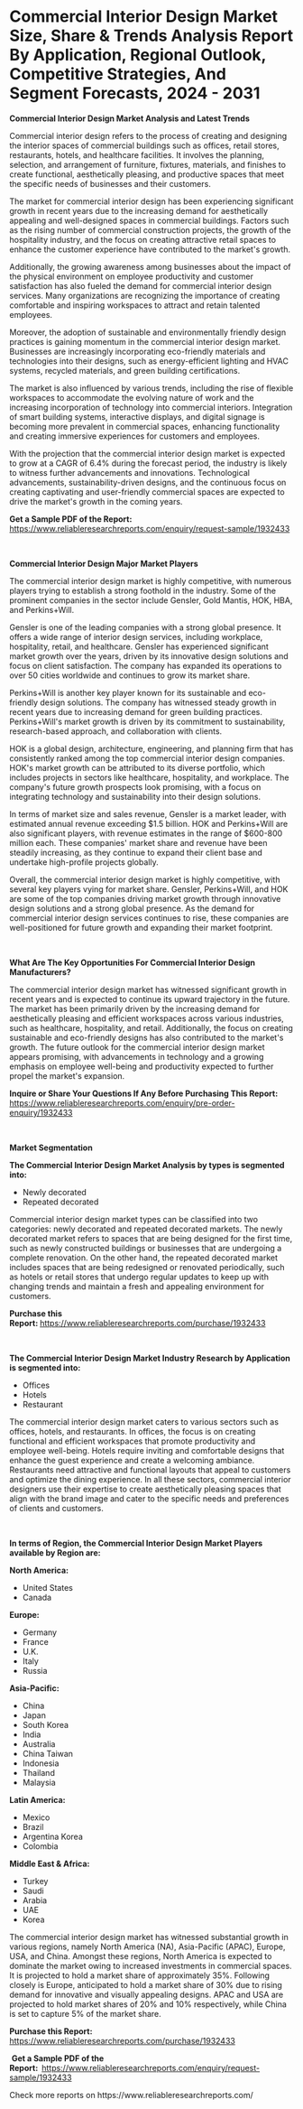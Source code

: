<p><h1>Commercial Interior Design Market Size, Share & Trends Analysis Report By Application, Regional Outlook, Competitive Strategies, And Segment Forecasts, 2024 - 2031</h1></p><p><strong>Commercial Interior Design Market Analysis and Latest Trends</strong></p>
<p><p>Commercial interior design refers to the process of creating and designing the interior spaces of commercial buildings such as offices, retail stores, restaurants, hotels, and healthcare facilities. It involves the planning, selection, and arrangement of furniture, fixtures, materials, and finishes to create functional, aesthetically pleasing, and productive spaces that meet the specific needs of businesses and their customers.</p><p>The market for commercial interior design has been experiencing significant growth in recent years due to the increasing demand for aesthetically appealing and well-designed spaces in commercial buildings. Factors such as the rising number of commercial construction projects, the growth of the hospitality industry, and the focus on creating attractive retail spaces to enhance the customer experience have contributed to the market's growth.</p><p>Additionally, the growing awareness among businesses about the impact of the physical environment on employee productivity and customer satisfaction has also fueled the demand for commercial interior design services. Many organizations are recognizing the importance of creating comfortable and inspiring workspaces to attract and retain talented employees.</p><p>Moreover, the adoption of sustainable and environmentally friendly design practices is gaining momentum in the commercial interior design market. Businesses are increasingly incorporating eco-friendly materials and technologies into their designs, such as energy-efficient lighting and HVAC systems, recycled materials, and green building certifications.</p><p>The market is also influenced by various trends, including the rise of flexible workspaces to accommodate the evolving nature of work and the increasing incorporation of technology into commercial interiors. Integration of smart building systems, interactive displays, and digital signage is becoming more prevalent in commercial spaces, enhancing functionality and creating immersive experiences for customers and employees.</p><p>With the projection that the commercial interior design market is expected to grow at a CAGR of 6.4% during the forecast period, the industry is likely to witness further advancements and innovations. Technological advancements, sustainability-driven designs, and the continuous focus on creating captivating and user-friendly commercial spaces are expected to drive the market's growth in the coming years.</p></p>
<p><strong>Get a Sample PDF of the Report:&nbsp;</strong> <a href="https://www.reliableresearchreports.com/enquiry/request-sample/1932433">https://www.reliableresearchreports.com/enquiry/request-sample/1932433</a></p>
<p>&nbsp;</p>
<p><strong>Commercial Interior Design Major Market Players</strong></p>
<p><p>The commercial interior design market is highly competitive, with numerous players trying to establish a strong foothold in the industry. Some of the prominent companies in the sector include Gensler, Gold Mantis, HOK, HBA, and Perkins+Will.</p><p>Gensler is one of the leading companies with a strong global presence. It offers a wide range of interior design services, including workplace, hospitality, retail, and healthcare. Gensler has experienced significant market growth over the years, driven by its innovative design solutions and focus on client satisfaction. The company has expanded its operations to over 50 cities worldwide and continues to grow its market share.</p><p>Perkins+Will is another key player known for its sustainable and eco-friendly design solutions. The company has witnessed steady growth in recent years due to increasing demand for green building practices. Perkins+Will's market growth is driven by its commitment to sustainability, research-based approach, and collaboration with clients.</p><p>HOK is a global design, architecture, engineering, and planning firm that has consistently ranked among the top commercial interior design companies. HOK's market growth can be attributed to its diverse portfolio, which includes projects in sectors like healthcare, hospitality, and workplace. The company's future growth prospects look promising, with a focus on integrating technology and sustainability into their design solutions.</p><p>In terms of market size and sales revenue, Gensler is a market leader, with estimated annual revenue exceeding $1.5 billion. HOK and Perkins+Will are also significant players, with revenue estimates in the range of $600-800 million each. These companies' market share and revenue have been steadily increasing, as they continue to expand their client base and undertake high-profile projects globally.</p><p>Overall, the commercial interior design market is highly competitive, with several key players vying for market share. Gensler, Perkins+Will, and HOK are some of the top companies driving market growth through innovative design solutions and a strong global presence. As the demand for commercial interior design services continues to rise, these companies are well-positioned for future growth and expanding their market footprint.</p></p>
<p>&nbsp;</p>
<p><strong>What Are The Key Opportunities For Commercial Interior Design Manufacturers?</strong></p>
<p><p>The commercial interior design market has witnessed significant growth in recent years and is expected to continue its upward trajectory in the future. The market has been primarily driven by the increasing demand for aesthetically pleasing and efficient workspaces across various industries, such as healthcare, hospitality, and retail. Additionally, the focus on creating sustainable and eco-friendly designs has also contributed to the market's growth. The future outlook for the commercial interior design market appears promising, with advancements in technology and a growing emphasis on employee well-being and productivity expected to further propel the market's expansion.</p></p>
<p><strong>Inquire or Share Your Questions If Any Before Purchasing This Report:</strong> <a href="https://www.reliableresearchreports.com/enquiry/pre-order-enquiry/1932433">https://www.reliableresearchreports.com/enquiry/pre-order-enquiry/1932433</a></p>
<p>&nbsp;</p>
<p><strong>Market Segmentation</strong></p>
<p><strong>The Commercial Interior Design Market Analysis by types is segmented into:</strong></p>
<p><ul><li>Newly decorated</li><li>Repeated decorated</li></ul></p>
<p><p>Commercial interior design market types can be classified into two categories: newly decorated and repeated decorated markets. The newly decorated market refers to spaces that are being designed for the first time, such as newly constructed buildings or businesses that are undergoing a complete renovation. On the other hand, the repeated decorated market includes spaces that are being redesigned or renovated periodically, such as hotels or retail stores that undergo regular updates to keep up with changing trends and maintain a fresh and appealing environment for customers.</p></p>
<p><strong>Purchase this Report:&nbsp;</strong><a href="https://www.reliableresearchreports.com/purchase/1932433">https://www.reliableresearchreports.com/purchase/1932433</a></p>
<p>&nbsp;</p>
<p><strong>The Commercial Interior Design Market Industry Research by Application is segmented into:</strong></p>
<p><ul><li>Offices</li><li>Hotels</li><li>Restaurant</li></ul></p>
<p><p>The commercial interior design market caters to various sectors such as offices, hotels, and restaurants. In offices, the focus is on creating functional and efficient workspaces that promote productivity and employee well-being. Hotels require inviting and comfortable designs that enhance the guest experience and create a welcoming ambiance. Restaurants need attractive and functional layouts that appeal to customers and optimize the dining experience. In all these sectors, commercial interior designers use their expertise to create aesthetically pleasing spaces that align with the brand image and cater to the specific needs and preferences of clients and customers.</p></p>
<p>&nbsp;</p>
<p><strong>In terms of Region, the Commercial Interior Design Market Players available by Region are:</strong></p>
<p>
    <p> <strong> North America: </strong>
        <ul>
            <li>United States</li>
            <li>Canada</li>
        </ul>
        </p> 
    <p> <strong> Europe: </strong>
        <ul>
            <li>Germany</li>
            <li>France</li>
            <li>U.K.</li>
            <li>Italy</li>
            <li>Russia</li>
        </ul>
        </p> 
    <p> <strong> Asia-Pacific: </strong>
        <ul>
            <li>China</li>
            <li>Japan</li>
            <li>South Korea</li>
            <li>India</li>
            <li>Australia</li>
            <li>China Taiwan</li>
            <li>Indonesia</li>
            <li>Thailand</li>
            <li>Malaysia</li>
        </ul>
        </p> 
    <p> <strong> Latin America: </strong>
        <ul>
            <li>Mexico</li>
            <li>Brazil</li>
            <li>Argentina Korea</li>
            <li>Colombia</li>
        </ul>
        </p> 
    <p> <strong> Middle East & Africa: </strong>
        <ul>
            <li>Turkey</li>
            <li>Saudi</li>
            <li>Arabia</li>
            <li>UAE</li>
            <li>Korea</li>
        </ul>
    </p>
    </p>
<p><p>The commercial interior design market has witnessed substantial growth in various regions, namely North America (NA), Asia-Pacific (APAC), Europe, USA, and China. Amongst these regions, North America is expected to dominate the market owing to increased investments in commercial spaces. It is projected to hold a market share of approximately 35%. Following closely is Europe, anticipated to hold a market share of 30% due to rising demand for innovative and visually appealing designs. APAC and USA are projected to hold market shares of 20% and 10% respectively, while China is set to capture 5% of the market share.</p></p>
<p><strong>Purchase this Report: </strong><a href="https://www.reliableresearchreports.com/purchase/1932433">https://www.reliableresearchreports.com/purchase/1932433</a></p>
<p>&nbsp;<strong>Get a Sample PDF of the Report:&nbsp;&nbsp;</strong><a href="https://www.reliableresearchreports.com/enquiry/request-sample/1932433">https://www.reliableresearchreports.com/enquiry/request-sample/1932433</a></p>
<p><strong></strong></p>
<p>Check more reports on https://www.reliableresearchreports.com/</p>